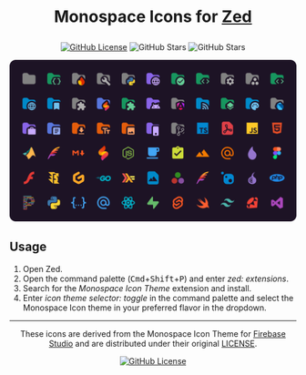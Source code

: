 <h1 align="center">

Monospace Icons for [Zed](https://zed.dev/)

</h1>

<div align="center">

[![GitHub License](https://img.shields.io/github/issues/irmhonde/monospace-icon-theme?colorA=1d1325&colorB=8964e8&style=for-the-badge)](LICENSE.md)
![GitHub Stars](https://img.shields.io/github/stars/irmhonde/monospace-icon-theme?colorA=1d1325&colorB=17975f&style=for-the-badge)
![GitHub Stars](https://img.shields.io/github/contributors/irmhonde/monospace-icon-theme?colorA=1d1325&colorB=e45d0c&style=for-the-badge)

<img src="assets/icons.png" alt="icons" width="1920" />

</div>

## Usage

1. Open Zed.
2. Open the command palette (<kbd>Cmd</kbd>+<kbd>Shift</kbd>+<kbd>P</kbd>) and enter _zed: extensions_.
3. Search for the _Monospace Icon Theme_ extension and install.
4. Enter _icon theme selector: toggle_ in the command palette and select the Monospace Icon theme in your preferred flavor in the dropdown.

---

<div align="center">

These icons are derived from the Monospace Icon Theme for [Firebase Studio](https://firebase.google.com/studio) and are distributed under their original [LICENSE](LICENSE.md).

[![GitHub License](https://img.shields.io/github/license/irmhonde/monospace-icon-theme?colorA=1d1325&colorB=008ac9&style=for-the-badge)](LICENSE.md)

</div>
